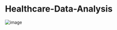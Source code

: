 # Healthcare-Data-Analysis


![image](https://github.com/user-attachments/assets/7a7b7b34-ceb7-490b-b2db-73e10803f954)

